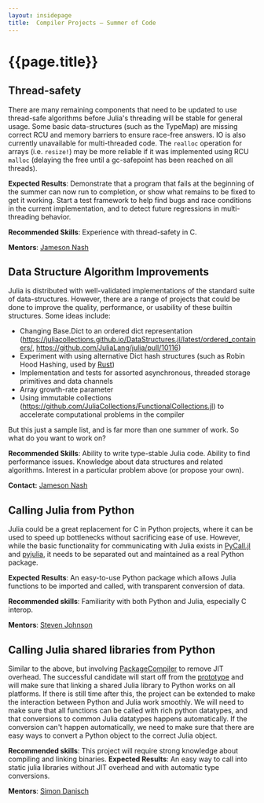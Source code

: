 ```yaml
---
layout: insidepage
title:  Compiler Projects – Summer of Code
---
```


# {{page.title}}

## Thread-safety

There are many remaining components that need to be updated to use thread-safe algorithms before Julia's threading will be stable for general usage. Some basic data-structures (such as the TypeMap) are missing correct RCU and memory barriers to ensure race-free answers. IO is also currently unavailable for multi-threaded code. The `realloc` operation for arrays (i.e. `resize!`) may be more reliable if it was implemented using RCU `malloc` (delaying the free until a gc-safepoint has been reached on all threads).

**Expected Results**: Demonstrate that a program that fails at the beginning of the summer can now run to completion, or show what remains to be fixed to get it working. Start a test framework to help find bugs and race conditions in the current implementation, and to detect future regressions in multi-threading behavior.

**Recommended Skills**: Experience with thread-safety in C.

**Mentors**: [Jameson Nash](https://github.com/vtjnash)


## Data Structure Algorithm Improvements

Julia is distributed with well-validated implementations of the standard suite of data-structures.
However, there are a range of projects that could be done to improve the quality, performance, or usability of these builtin structures.
Some ideas include:

- Changing Base.Dict to an ordered dict representation (https://juliacollections.github.io/DataStructures.jl/latest/ordered_containers/, https://github.com/JuliaLang/julia/pull/10116)
- Experiment with using alternative Dict hash structures (such as Robin Hood Hashing, used by [Rust](https://doc.rust-lang.org/beta/std/collections/struct.HashMap.html))
- Implementation and tests for assorted asynchronous, threaded storage primitives and data channels
- Array growth-rate parameter
- Using immutable collections (https://github.com/JuliaCollections/FunctionalCollections.jl) to accelerate computational problems in the compiler

But this just a sample list, and is far more than one summer of work. So what do you want to work on?

**Recommended Skills**: Ability to write type-stable Julia code. Ability to find performance issues. Knowledge about data structures and related algorithms. Interest in a particular problem above (or propose your own).

**Contact:** [Jameson Nash](https://github.com/vtjnash)


## Calling Julia from Python

Julia could be a great replacement for C in Python projects, where it can be used to speed up bottlenecks without sacrificing ease of use. However, while the basic functionality for communicating with Julia exists in [PyCall.jl](https://github.com/JuliaPy/PyCall.jl) and [pyjulia](https://github.com/jakebolewski/pyjulia), it needs to be separated out and maintained as a real Python package.

**Expected Results**: An easy-to-use Python package which allows Julia functions to be imported and called, with transparent conversion of data.

**Recommended skills**: Familiarity with both Python and Julia, especially C interop.

**Mentors**: [Steven Johnson](https://github.com/stevengj)


## Calling Julia shared libraries from Python

Similar to the above, but involving [PackageCompiler](https://github.com/JuliaLang/PackageCompiler.jl) to remove JIT overhead.
The successful candidate will start off from the [prototype](https://github.com/JuliaLang/PackageCompiler.jl/pull/26)
and will make sure that linking a shared Julia library to Python works on all platforms.
If there is still time after this, the project can be extended to make the interaction
between Python and Julia work smoothly.
We will need to make sure that all functions can be called with rich
python datatypes, and that conversions to common Julia datatypes happens automatically.
If the conversion can't happen automatically, we need to make sure that there are easy ways
to convert a Python object to the correct Julia object.

**Recommended skills**: This project will require strong knowledge about compiling and linking binaries.
**Expected Results**: An easy way to call into static julia libraries without JIT overhead and with automatic type conversions.

**Mentors**: [Simon Danisch](https://github.com/SimonDanisch/)
